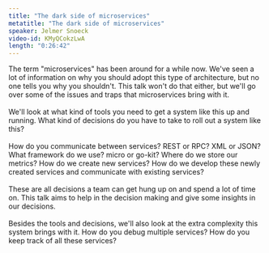 ```yaml
---
title: "The dark side of microservices"
metatitle: "The dark side of microservices"
speaker: Jelmer Snoeck
video-id: KMyQCokzLwA
length: "0:26:42"
---
```

The term "microservices" has been around for a while now. We've seen a lot of information on why you should adopt this type of architecture, but no one tells you why you shouldn't. This talk won't do that either, but we'll go over some of the issues and traps that microservices bring with it.<br><br>We'll look at what kind of tools you need to get a system like this up and running. What kind of decisions do you have to take to roll out a system like this?<br><br>How do you communicate between services? REST or RPC? XML or JSON? What framework do we use? micro or go-kit? Where do we store our metrics? How do we create new services? How do we develop these newly created services and communicate with existing services?<br><br>These are all decisions a team can get hung up on and spend a lot of time on. This talk aims to help in the decision making and give some insights in our decisions.<br><br>Besides the tools and decisions, we'll also look at the extra complexity this system brings with it. How do you debug multiple services? How do you keep track of all these services?